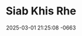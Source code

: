 ---
layout: movie-video-data
date: 2025-03-01 21:25:08 -0663
categories: movie

# Site Attributes
title: "Siab Khis Rhe"
permalink: "/movie/Siab_Khis_Rhe"

# Movie Attributes
synopsis: ""
producer: "All Stars Video"
director: ""
writer: ""
video_link: ""
genre: "Romance"
year: "2000"
release_type: "VHS"
storage: "Private"
thumbnail: "/assets/images/movie_thumbnails/Siab Khis Rhe.jpeg"
publishing_company: "All Stars Video"

# Sequels + Parts
base_movie: ""
total_parts: 0
sequel: ""

# Movie Cast
cast:
#VALUE!
---